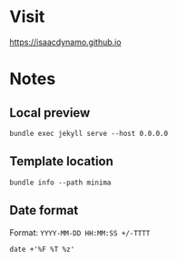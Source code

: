# Visit
https://isaacdynamo.github.io

# Notes
## Local preview
`bundle exec jekyll serve --host 0.0.0.0`

## Template location
`bundle info --path minima`

## Date format
Format: `YYYY-MM-DD HH:MM:SS +/-TTTT`

`date +'%F %T %z'`
